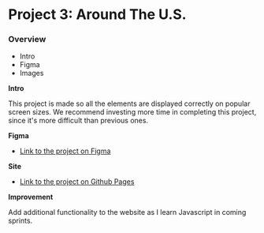# Project 3: Around The U.S.

### Overview

- Intro
- Figma
- Images

**Intro**

This project is made so all the elements are displayed correctly on popular screen sizes. We recommend investing more time in completing this project, since it's more difficult than previous ones.

**Figma**

- [Link to the project on Figma](https://www.figma.com/file/ii4xxsJ0ghevUOcssTlHZv/Sprint-3%3A-Around-the-US?node-id=0%3A1)

**Site**

- [Link to the project on Github Pages](https://0xburnsy.github.io/se_project_aroundtheus/)

**Improvement**

Add additional functionality to the website as I learn Javascript in coming sprints.
